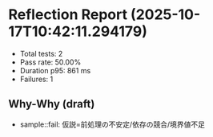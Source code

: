 # Reflection Report (2025-10-17T10:42:11.294179)

- Total tests: 2
- Pass rate: 50.00%
- Duration p95: 861 ms
- Failures: 1

## Why-Why (draft)
- sample::fail: 仮説=前処理の不安定/依存の競合/境界値不足
